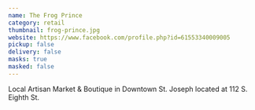 ```yaml
---
name: The Frog Prince
category: retail
thumbnail: frog-prince.jpg
website: https://www.facebook.com/profile.php?id=61553340009005
pickup: false
delivery: false
masks: true
masked: false
---
```

Local Artisan Market & Boutique in Downtown St. Joseph located at 112 S. Eighth St.